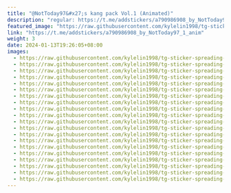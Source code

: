 ```yaml
---
title: "@NotToday97&#x27;s kang pack Vol.1 (Animated)"
description: "regular: https://t.me/addstickers/a790986908_by_NotToday97_1_anim"
featured_image: "https://raw.githubusercontent.com/kylelin1998/tg-sticker-spreading-worldwide-images/main/img/232644b8-7f84-49b3-a1a6-9e5e20b5f3f0.jpg"
link: "https://t.me/addstickers/a790986908_by_NotToday97_1_anim"
weight: 3
date: 2024-01-13T19:26:05+08:00
images:
  - https://raw.githubusercontent.com/kylelin1998/tg-sticker-spreading-worldwide-images/main/img/232644b8-7f84-49b3-a1a6-9e5e20b5f3f0.jpg
  - https://raw.githubusercontent.com/kylelin1998/tg-sticker-spreading-worldwide-images/main/img/358317ad-7234-43a8-8f52-c376a302d2b8.jpg
  - https://raw.githubusercontent.com/kylelin1998/tg-sticker-spreading-worldwide-images/main/img/60f5f3db-ac7d-457e-922b-325966d4ddfc.jpg
  - https://raw.githubusercontent.com/kylelin1998/tg-sticker-spreading-worldwide-images/main/img/769551c1-a9dc-4c98-8726-cc1a6a10ade6.jpg
  - https://raw.githubusercontent.com/kylelin1998/tg-sticker-spreading-worldwide-images/main/img/4f90f66c-96b6-469b-a1de-e572761e0984.jpg
  - https://raw.githubusercontent.com/kylelin1998/tg-sticker-spreading-worldwide-images/main/img/b8f34fca-11d5-4795-a462-d36dd9f141b0.jpg
  - https://raw.githubusercontent.com/kylelin1998/tg-sticker-spreading-worldwide-images/main/img/5b0a946c-c6ff-4337-816f-8d7176727c37.jpg
  - https://raw.githubusercontent.com/kylelin1998/tg-sticker-spreading-worldwide-images/main/img/6e6f2795-4669-4f54-ab33-598fbf181e5f.jpg
  - https://raw.githubusercontent.com/kylelin1998/tg-sticker-spreading-worldwide-images/main/img/8da9dd66-417c-454d-ba71-968ad0de515f.jpg
  - https://raw.githubusercontent.com/kylelin1998/tg-sticker-spreading-worldwide-images/main/img/6ee75a3e-034f-4545-899d-3304db25572e.jpg
  - https://raw.githubusercontent.com/kylelin1998/tg-sticker-spreading-worldwide-images/main/img/b8caf5bb-16f7-40dd-a1e4-b1c8effc1891.jpg
  - https://raw.githubusercontent.com/kylelin1998/tg-sticker-spreading-worldwide-images/main/img/5b8bfeab-1f4d-4e89-822f-d6218d20c9d3.jpg
  - https://raw.githubusercontent.com/kylelin1998/tg-sticker-spreading-worldwide-images/main/img/0fd35b56-0ee3-4fdf-a2e4-bb658d91137d.jpg
  - https://raw.githubusercontent.com/kylelin1998/tg-sticker-spreading-worldwide-images/main/img/78072169-9dcc-45d5-afae-6130ae5a7599.jpg
  - https://raw.githubusercontent.com/kylelin1998/tg-sticker-spreading-worldwide-images/main/img/a4d09310-2106-4a99-9d64-f4d741a08c9c.jpg
  - https://raw.githubusercontent.com/kylelin1998/tg-sticker-spreading-worldwide-images/main/img/b9e427c3-c052-42aa-bde8-7b8d4a03ec6c.jpg
  - https://raw.githubusercontent.com/kylelin1998/tg-sticker-spreading-worldwide-images/main/img/7d19f07e-f85b-441d-a82e-b396f233bffc.jpg
  - https://raw.githubusercontent.com/kylelin1998/tg-sticker-spreading-worldwide-images/main/img/3120fd91-597c-422e-9cb5-57b009a359fd.jpg
  - https://raw.githubusercontent.com/kylelin1998/tg-sticker-spreading-worldwide-images/main/img/fbac9b5a-a7da-4954-900f-0a0d5cba251c.jpg
  - https://raw.githubusercontent.com/kylelin1998/tg-sticker-spreading-worldwide-images/main/img/212c2989-32ef-418a-99c9-d7dccb5e1cd1.jpg
---
```

